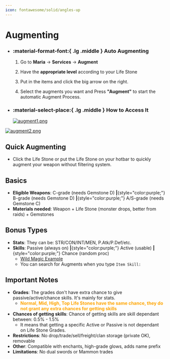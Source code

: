 ```yaml
---
icon: fontawesome/solid/angles-up
---
```


# Augmenting

<div class="grid cards" markdown>

- ### :material-format-font:{ .lg .middle } __Auto Augmenting__
    1. Go to **Maria** -> **Services** -> **Augment**

    2. Have the **appropriate level** according to your Life Stone
    
    3. Put in the items and click the big arrow on the right.
    
    4. Select the augments you want and Press **"Augment"** to start the automatic Augment Process.

- ### :material-select-place:{ .lg .middle } __How to Access It__
    [![augment1.png](https://i.postimg.cc/5N124tvT/augment1.png)](https://postimg.cc/4nLgwsWQ)
    
    
</div>

[![augment2.png](https://i.postimg.cc/SQcKb9Xc/augment2.png)](https://postimg.cc/yWYKFkyN)

## Quick Augmenting

- Click the Life Stone or put the Life Stone on your hotbar to quickly augment your weapon without filtering system.

## Basics
- **Eligible Weapons**: C-grade (needs Gemstone D) **|**{style="color:purple;"} B-grade (needs Gemstone D) **|**{style="color:purple;"} A/S-grade (needs Gemstone C)
- **Materials needed**: Weapon + Life Stone (monster drops, better from raids) + Gemstones

## Bonus Types
- **Stats**: They can be: STR/CON/INT/MEN, P.Atk/P.Def/etc.
- **Skills**: Passive (always on) **|**{style="color:purple;"} Active (usable) **|**{style="color:purple;"} Chance (random proc)
    - [Wild Magic Example](https://lineage2wiki.org/interlude/skill/3142/item-skill-wild-magic/) 
    - You can search for Augments when you type `Item Skill: `

## Important Notes
- **Grades**: The grades don't have extra chance to give passive/active/chance skills. It's mainly for stats.
    - <strong style="color:orange;">Normal, Mid, High, Top Life Stones have the same chance, they do not grant any extra chances for getting skills</strong>
- **Chances of getting skills**: Chance of getting skills are skill dependant between: 0.5% - 1.5%
    - It means that getting a specific Active or Passive is not dependant on Life Stone Grades.
- **Restrictions**: No drop/trade/sell/freight/clan storage (private OK), removable
- **Other**: Compatible with enchants, high-grade glows, adds name prefix
- **Limitations**: No dual swords or Mammon trades